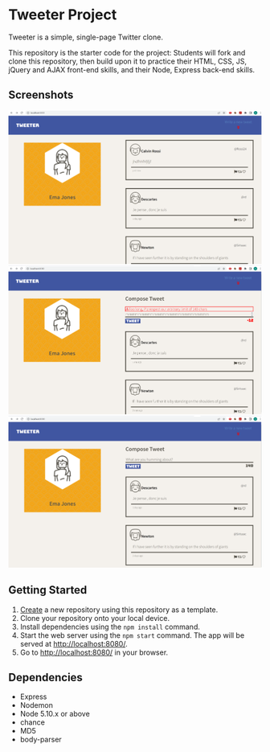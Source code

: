 # Tweeter Project

Tweeter is a simple, single-page Twitter clone.

This repository is the starter code for the project: Students will fork and clone this repository, then build upon it to practice their HTML, CSS, JS, jQuery and AJAX front-end skills, and their Node, Express back-end skills.

## Screenshots

!["adding a tweeet image"](https://github.com/saaiid/tweeter/blob/master/docs/new-tweet-added.png?raw=true)
!["tweet error image"](https://github.com/saaiid/tweeter/blob/master/docs/tweet-error-page.png?raw=true)
!["tweeter main page"](https://github.com/saaiid/tweeter/blob/master/docs/tweeter-main-page.png?raw=true)


## Getting Started

1. [Create](https://docs.github.com/en/repositories/creating-and-managing-repositories/creating-a-repository-from-a-template) a new repository using this repository as a template.
2. Clone your repository onto your local device.
3. Install dependencies using the `npm install` command.
3. Start the web server using the `npm start` command. The app will be served at <http://localhost:8080/>.
4. Go to <http://localhost:8080/> in your browser.

## Dependencies

- Express
- Nodemon
- Node 5.10.x or above
- chance
- MD5
- body-parser
